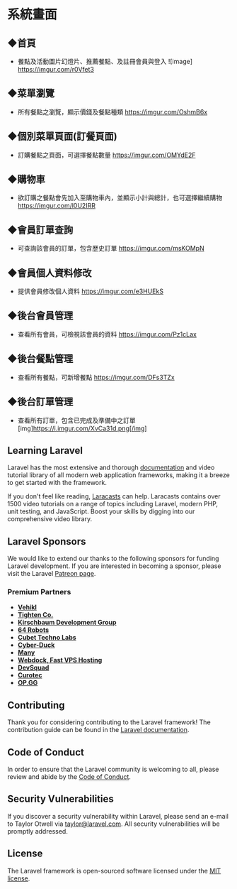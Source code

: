 # 系統畫面

## ◆首頁
- 餐點及活動圖片幻燈片、推薦餐點、及註冊會員與登入
![image] https://imgur.com/r0Vfet3

## ◆菜單瀏覽
- 所有餐點之瀏覽，顯示價錢及餐點種類
https://imgur.com/OshmB6x

## ◆個別菜單頁面(訂餐頁面)
- 訂購餐點之頁面，可選擇餐點數量
https://imgur.com/OMYdE2F

## ◆購物車
- 欲訂購之餐點會先加入至購物車內，並顯示小計與總計，也可選擇繼續購物
https://imgur.com/l0U2IRR

## ◆會員訂單查詢
- 可查詢該會員的訂單，包含歷史訂單
https://imgur.com/msKOMpN

## ◆會員個人資料修改
- 提供會員修改個人資料
https://imgur.com/e3HUEkS



## ◆後台會員管理
- 查看所有會員，可檢視該會員的資料
https://imgur.com/Pz1cLax

## ◆後台餐點管理
- 查看所有餐點，可新增餐點
https://imgur.com/DFs3TZx

## ◆後台訂單管理
- 查看所有訂單，包含已完成及準備中之訂單
[img]https://i.imgur.com/XvCa31d.png[/img]



## Learning Laravel

Laravel has the most extensive and thorough [documentation](https://laravel.com/docs) and video tutorial library of all modern web application frameworks, making it a breeze to get started with the framework.

If you don't feel like reading, [Laracasts](https://laracasts.com) can help. Laracasts contains over 1500 video tutorials on a range of topics including Laravel, modern PHP, unit testing, and JavaScript. Boost your skills by digging into our comprehensive video library.

## Laravel Sponsors

We would like to extend our thanks to the following sponsors for funding Laravel development. If you are interested in becoming a sponsor, please visit the Laravel [Patreon page](https://patreon.com/taylorotwell).

### Premium Partners

- **[Vehikl](https://vehikl.com/)**
- **[Tighten Co.](https://tighten.co)**
- **[Kirschbaum Development Group](https://kirschbaumdevelopment.com)**
- **[64 Robots](https://64robots.com)**
- **[Cubet Techno Labs](https://cubettech.com)**
- **[Cyber-Duck](https://cyber-duck.co.uk)**
- **[Many](https://www.many.co.uk)**
- **[Webdock, Fast VPS Hosting](https://www.webdock.io/en)**
- **[DevSquad](https://devsquad.com)**
- **[Curotec](https://www.curotec.com/)**
- **[OP.GG](https://op.gg)**

## Contributing

Thank you for considering contributing to the Laravel framework! The contribution guide can be found in the [Laravel documentation](https://laravel.com/docs/contributions).

## Code of Conduct

In order to ensure that the Laravel community is welcoming to all, please review and abide by the [Code of Conduct](https://laravel.com/docs/contributions#code-of-conduct).

## Security Vulnerabilities

If you discover a security vulnerability within Laravel, please send an e-mail to Taylor Otwell via [taylor@laravel.com](mailto:taylor@laravel.com). All security vulnerabilities will be promptly addressed.

## License

The Laravel framework is open-sourced software licensed under the [MIT license](https://opensource.org/licenses/MIT).
